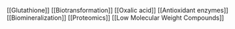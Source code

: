 [[Glutathione]]
[[Biotransformation]]
[[Oxalic acid]]
[[Antioxidant enzymes]]
[[Biomineralization]]
[[Proteomics]]
[[Low Molecular Weight Compounds]]
